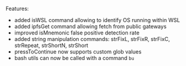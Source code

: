 Features:
* added isWSL command allowing to identify OS running within WSL
* added ipfsGet command allowing fetch from public gateways
* improved isMnemonic false positive detection rate
* added string manipulation commands: strFixL, strFixR, strFixC, strRepeat, strShortN, strShort
* pressToContinue now supports custom glob values
* bash utils can now be called with a command `bu`